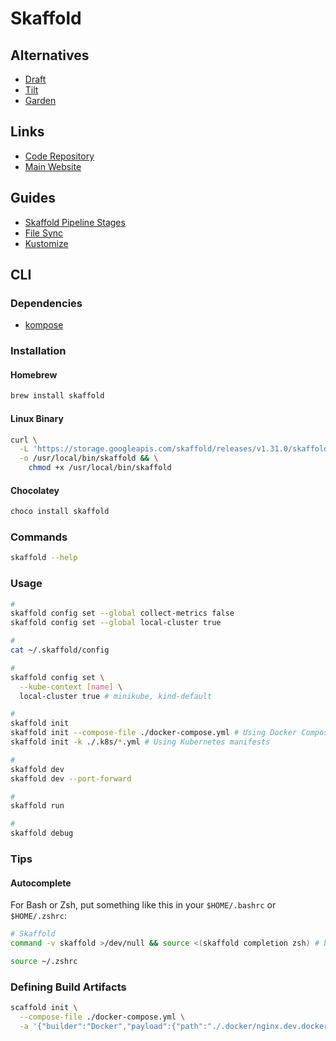 # Skaffold

<!--
https://github.com/khaman1/k8s-services
-->

## Alternatives

- [Draft](https://draft.sh)
- [Tilt](https://tilt.dev)
- [Garden](/garden.md)

## Links

- [Code Repository](https://github.com/GoogleContainerTools/skaffold)
- [Main Website](https://skaffold.dev/)

## Guides

- [Skaffold Pipeline Stages](https://skaffold.dev/docs/pipeline-stages/)
- [File Sync](https://skaffold.dev/docs/pipeline-stages/filesync/)
- [Kustomize](https://skaffold.dev/docs/pipeline-stages/deployers/kustomize/)

## CLI

### Dependencies

- [kompose](/kompose.md)

### Installation

#### Homebrew

```sh
brew install skaffold
```

#### Linux Binary

```sh
curl \
  -L 'https://storage.googleapis.com/skaffold/releases/v1.31.0/skaffold-linux-amd64' \
  -o /usr/local/bin/skaffold && \
    chmod +x /usr/local/bin/skaffold
```

#### Chocolatey

```sh
choco install skaffold
```

### Commands

```sh
skaffold --help
```

### Usage

```sh
#
skaffold config set --global collect-metrics false
skaffold config set --global local-cluster true

#
cat ~/.skaffold/config

#
skaffold config set \
  --kube-context [name] \
  local-cluster true # minikube, kind-default

#
skaffold init
skaffold init --compose-file ./docker-compose.yml # Using Docker Compose file
skaffold init -k ./.k8s/*.yml # Using Kubernetes manifests

#
skaffold dev
skaffold dev --port-forward

#
skaffold run

#
skaffold debug
```

### Tips

#### Autocomplete

For Bash or Zsh, put something like this in your `$HOME/.bashrc` or `$HOME/.zshrc`:

```sh
# Skaffold
command -v skaffold >/dev/null && source <(skaffold completion zsh) # bash
```

```sh
source ~/.zshrc
```

### Defining Build Artifacts

```sh
scaffold init \
  --compose-file ./docker-compose.yml \
  -a '{"builder":"Docker","payload":{"path":"./.docker/nginx.dev.dockerfile"},"image":"docker.io/library/nginx-jumpstart:latest"}'
```
